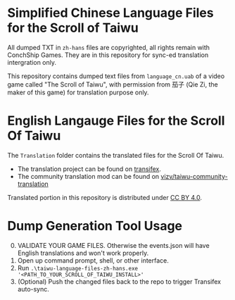 # Simplified Chinese Language Files for the Scroll of Taiwu

All dumped TXT in `zh-hans` files are copyrighted, all rights remain with ConchShip Games. They are in this repository for sync-ed translation intergration only. 

This repository contains dumped text files from `language_cn.uab` of a video game called "The Scroll of Taiwu",
with permission from 茄子 (Qie Zi, the maker of this game) for translation purpose only.

# English Langauge Files for the Scroll Of Taiwu
The `Translation` folder contains the translated files for the Scroll Of Taiwu.

* The translation project can be found on [transifex](https://www.transifex.com/taiwu-community-translation/the-scroll-of-taiwu/).
* The community translation mod can be found on [vizv/taiwu-community-translation](https://github.com/vizv/taiwu-community-translation)

Translated portion in this repository is distributed under [CC BY 4.0](https://creativecommons.org/licenses/by/4.0/).

# Dump Generation Tool Usage
0. VALIDATE YOUR GAME FILES. Otherwise the events.json will have English translations and won't work properly.
1. Open up command prompt, shell, or other interface. 
2. Run `.\taiwu-language-files-zh-hans.exe '<PATH_TO_YOUR_SCROLL_OF_TAIWU_INSTALL>'`
3. (Optional) Push the changed files back to the repo to trigger Transifex auto-sync.
